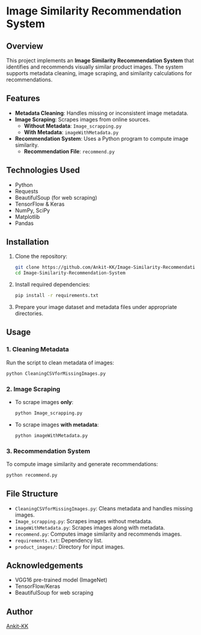 # Image Similarity Recommendation System

## Overview
This project implements an **Image Similarity Recommendation System** that identifies and recommends visually similar product images. The system supports metadata cleaning, image scraping, and similarity calculations for recommendations.

## Features
- **Metadata Cleaning**: Handles missing or inconsistent image metadata.
- **Image Scraping**: Scrapes images from online sources.
  - **Without Metadata**: `Image_scrapping.py`
  - **With Metadata**: `imageWithMetadata.py`
- **Recommendation System**: Uses a Python program to compute image similarity.
  - **Recommendation File**: `recommend.py`

## Technologies Used
- Python
- Requests
- BeautifulSoup (for web scraping)
- TensorFlow & Keras
- NumPy, SciPy
- Matplotlib
- Pandas

## Installation
1. Clone the repository:
   ```bash
   git clone https://github.com/Ankit-KK/Image-Similarity-Recommendation-System.git
   cd Image-Similarity-Recommendation-System
   ```

2. Install required dependencies:
   ```bash
   pip install -r requirements.txt
   ```

3. Prepare your image dataset and metadata files under appropriate directories.

## Usage
### 1. Cleaning Metadata
Run the script to clean metadata of images:
```bash
python CleaningCSVforMissingImages.py
```

### 2. Image Scraping
- To scrape images **only**:
   ```bash
   python Image_scrapping.py
   ```
- To scrape images **with metadata**:
   ```bash
   python imageWithMetadata.py
   ```

### 3. Recommendation System
To compute image similarity and generate recommendations:
```bash
python recommend.py
```

## File Structure
- `CleaningCSVforMissingImages.py`: Cleans metadata and handles missing images.
- `Image_scrapping.py`: Scrapes images without metadata.
- `imageWithMetadata.py`: Scrapes images along with metadata.
- `recommend.py`: Computes image similarity and recommends images.
- `requirements.txt`: Dependency list.
- `product_images/`: Directory for input images.

  

## Acknowledgements
- VGG16 pre-trained model (ImageNet)
- TensorFlow/Keras
- BeautifulSoup for web scraping

## Author
[Ankit-KK](https://github.com/Ankit-KK)
